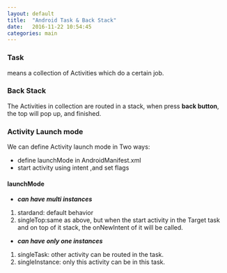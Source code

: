 ```yaml
---
layout: default
title:  "Android Task & Back Stack"
date:   2016-11-22 10:54:45
categories: main
---
```


### Task

means a collection of Activities which do a certain job.

### Back Stack

The Activities in collection are routed in a stack, when press **back button**, the top will pop up, and finished.


### Activity Launch mode

We can define Activity launch mode in Two ways:

- define launchMode in AndroidManifest.xml
- start activity using intent ,and set flags


#### launchMode
- ***can have multi instances***
1. stardand: default behavior
2. singleTop:same as above, but when the start activity in the Target task and on top of it stack, the onNewIntent of it will be called.

- ***can have only one instances***
1. singleTask: other activity can be routed in the task.
2. singleInstance: only this activity can be in this task.
